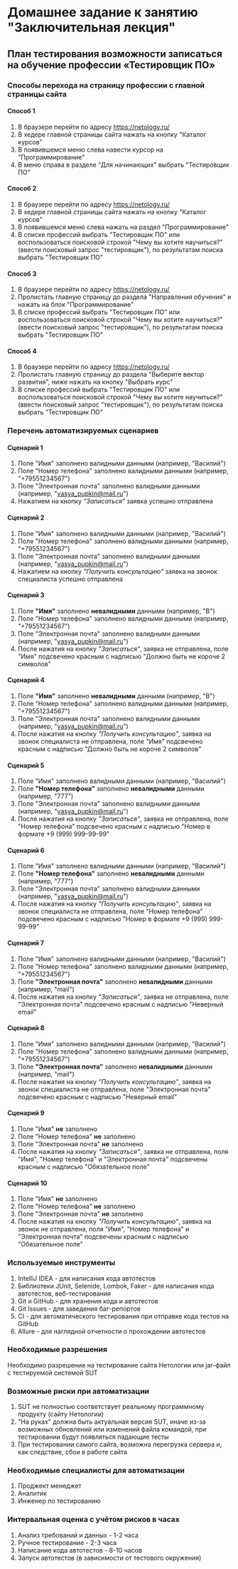 # Домашнее задание к занятию "Заключительная лекция" #
## План тестирования возможности записаться на обучение профессии «Тестировщик ПО» ##
### Способы перехода на страницу профессии с главной страницы сайта ###
#### Способ 1 ####
1. В браузере перейти по адресу https://netology.ru/
2. В хедере главной страницы сайта нажать на кнопку "Каталог курсов"
3. В появившемся меню слева навести курсор на "Программирование"
4. В меню справа в разделе "Для начинающих" выбрать "Тестировщик ПО"
#### Способ 2 ####
1. В браузере перейти по адресу https://netology.ru/
2. В хедере главной страницы сайта нажать на кнопку "Каталог курсов"
3. В появившемся меню слева нажать на раздел "Программирование"
4. В списке профессий выбрать "Тестировщик ПО" или воспользоваться поисковой строкой "Чему вы хотите научиться?"(ввести поисковый запрос "тестировщик"), по результатам поиска выбрать "Тестировщик ПО"
#### Способ 3 ####
1. В браузере перейти по адресу https://netology.ru/
2. Пролистать главную страницу до раздела "Направления обучения" и нажать на блок "Программирование"
3. В списке профессий выбрать "Тестировщик ПО" или воспользоваться поисковой строкой "Чему вы хотите научиться?"(ввести поисковый запрос "тестировщик"), по результатам поиска выбрать "Тестировщик ПО"
#### Способ 4 ####
1. В браузере перейти по адресу https://netology.ru/
2. Пролистать главную страницу до раздела "Выберите вектор развития", ниже нажать на кнопку "Выбрать курс"
3. В списке профессий выбрать "Тестировщик ПО" или воспользоваться поисковой строкой "Чему вы хотите научиться?"(ввести поисковый запрос "тестировщик"), по результатам поиска выбрать "Тестировщик ПО"
### Перечень автоматизируемых сценариев ###
#### Сценарий 1 ####
1. Поле "Имя" заполнено валидными данными (например, "Василий")
2. Поле "Номер телефона" заполнено валидными данными (например, "+79551234567")
3. Поле "Электронная почта" заполнено валидными данными (например, "vasya_pupkin@mail.ru")
4. Нажатием на кнопку *"Записаться"* заявка успешно отправлена
#### Сценарий 2 ####
1. Поле "Имя" заполнено валидными данными (например, "Василий")
2. Поле "Номер телефона" заполнено валидными данными (например, "+79551234567")
3. Поле "Электронная почта" заполнено валидными данными (например, "vasya_pupkin@mail.ru")
4. Нажатием на кнопку *"Получить консультацию"* заявка на звонок специалиста успешно отправлена
#### Сценарий 3 ####
1. Поле **"Имя"** заполнено **невалидными** данными (например, "В")
2. Поле "Номер телефона" заполнено валидными данными (например, "+79551234567")
3. Поле "Электронная почта" заполнено валидными данными (например, "vasya_pupkin@mail.ru")
4. После нажатия на кнопку *"Записаться"*, заявка не отправлена, поле "Имя" подсвечено красным с надписью "Должно быть не короче 2 символов"
#### Сценарий 4 ####
1. Поле **"Имя"** заполнено **невалидными** данными (например, "В")
2. Поле "Номер телефона" заполнено валидными данными (например, "+79551234567")
3. Поле "Электронная почта" заполнено валидными данными (например, "vasya_pupkin@mail.ru")
4. После нажатия на кнопку *"Получить консультацию"*, заявка на звонок специалиста не отправлена, поле "Имя" подсвечено красным с надписью "Должно быть не короче 2 символов"
#### Сценарий 5 ####
1. Поле "Имя" заполнено валидными данными (например, "Василий")
2. Поле **"Номер телефона"** заполнено **невалидными** данными (например, "777")
3. Поле "Электронная почта" заполнено валидными данными (например, "vasya_pupkin@mail.ru")
4. После нажатия на кнопку *"Записаться"*, заявка не отправлена, поле "Номер телефона" подсвечено красным с надписью "Номер в формате +9 (999) 999-99-99"
#### Сценарий 6 ####
1. Поле "Имя" заполнено валидными данными (например, "Василий")
2. Поле **"Номер телефона"** заполнено **невалидными** данными (например, "777")
3. Поле "Электронная почта" заполнено валидными данными (например, "vasya_pupkin@mail.ru")
4. После нажатия на кнопку *"Получить консультацию"*, заявка на звонок специалиста не отправлена, поле "Номер телефона" подсвечено красным с надписью "Номер в формате +9 (999) 999-99-99"
#### Сценарий 7 ####
1. Поле "Имя" заполнено валидными данными (например, "Василий")
2. Поле "Номер телефона" заполнено валидными данными (например, "+79551234567")
3. Поле **"Электронная почта"** заполнено **невалидными** данными (например, "mail")
4. После нажатия на кнопку *"Записаться"*, заявка не отправлена, поле "Электронная почта" подсвечено красным с надписью "Неверный email"
#### Сценарий 8 ####
1. Поле "Имя" заполнено валидными данными (например, "Василий")
2. Поле "Номер телефона" заполнено валидными данными (например, "+79551234567")
3. Поле **"Электронная почта"** заполнено **невалидными** данными (например, "mail")
4. После нажатия на кнопку *"Получить консультацию"*, заявка на звонок специалиста не отправлена, поле "Электронная почта" подсвечено красным с надписью "Неверный email"
#### Сценарий 9 ####
1. Поле "Имя" **не** заполнено
2. Поле "Номер телефона" **не** заполнено
3. Поле "Электронная почта" **не** заполнено
4. После нажатия на кнопку *"Записаться"*, заявка не отправлена, поля "Имя", "Номер телефона" и "Электронная почта" подсвечены красным с надписью "Обязательное поле"
#### Сценарий 10 ####
1. Поле "Имя" **не** заполнено
2. Поле "Номер телефона" **не** заполнено
3. Поле "Электронная почта" **не** заполнено
4. После нажатия на кнопку *"Получить консультацию"*, заявка на звонок не отправлена, поля "Имя", "Номер телефона" и "Электронная почта" подсвечены красным с надписью "Обязательное поле"
### Используемые инструменты ###
1. IntelliJ IDEA - для написания кода автотестов
2. Библиотеки JUnit, Selenide, Lombok, Faker - для написания кода автотестов, веб-тестирования
3. Git и GitHub - для хранения кода и автотестов
4. Git Issues - для заведения баг-репортов
5. CI - для автоматического тестирования при отправке кода тестов на GitHub
6. Allure - для наглядной отчетности о прохождении автотестов
### Необходимые разрешения ###
Необходимо разрешение на тестирование сайта Нетологии или jar-файл с тестируемой системой SUT
### Возможные риски при автоматизации ###
1. SUT не полностью соответствует реальному программному продукту (сайту Нетологии)
2. "На руках" должна быть актуальная версия SUT, иначе из-за возможных обновлений или изменений файла командой, при тестировании будут появляться падающие тесты
3. При тестировании самого сайта, возможна перегрузка сервера и, как следствие, сбои в работе сайта
### Необходимые специалисты для автоматизации ###
1. Проджект менеджет
2. Аналитик
3. Инженер по тестированию
### Интервальная оценка с учётом рисков в часах ###
1. Анализ требований и данных - 1-2 часа
2. Ручное тестирование - 2-3 часа
3. Написание кода автотестов - 8-10 часов
4. Запуск автотестов (в зависимости от тестового окружения)
